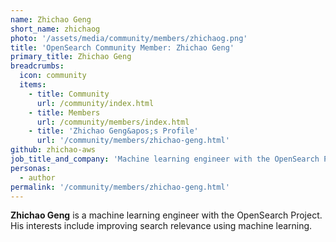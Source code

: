 ```yaml
---
name: Zhichao Geng
short_name: zhichaog
photo: '/assets/media/community/members/zhichaog.png'
title: 'OpenSearch Community Member: Zhichao Geng'
primary_title: Zhichao Geng
breadcrumbs:
  icon: community
  items:
    - title: Community
      url: /community/index.html
    - title: Members
      url: /community/members/index.html
    - title: 'Zhichao Geng&apos;s Profile'
      url: '/community/members/zhichao-geng.html'
github: zhichao-aws
job_title_and_company: 'Machine learning engineer with the OpenSearch Project'
personas:
  - author
permalink: '/community/members/zhichao-geng.html'
---
```


**Zhichao Geng** is a machine learning engineer with the OpenSearch Project. His interests include improving search relevance using machine learning.